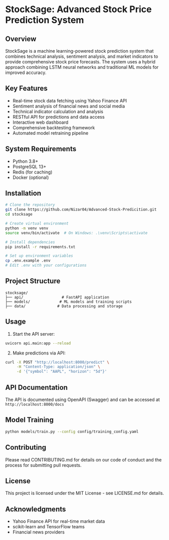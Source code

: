 

# StockSage: Advanced Stock Price Prediction System

## Overview
StockSage is a machine learning-powered stock prediction system that combines technical analysis, sentiment analysis, and market indicators to provide comprehensive stock price forecasts. The system uses a hybrid approach combining LSTM neural networks and traditional ML models for improved accuracy.

## Key Features
- Real-time stock data fetching using Yahoo Finance API
- Sentiment analysis of financial news and social media
- Technical indicator calculation and analysis
- RESTful API for predictions and data access
- Interactive web dashboard
- Comprehensive backtesting framework
- Automated model retraining pipeline

## System Requirements
- Python 3.8+
- PostgreSQL 13+
- Redis (for caching)
- Docker (optional)

## Installation
```bash
# Clone the repository
git clone https://github.com/Nizar04/Advanced-Stock-Predicition.git
cd stocksage

# Create virtual environment
python -m venv venv
source venv/bin/activate  # On Windows: .\venv\Scripts\activate

# Install dependencies
pip install -r requirements.txt

# Set up environment variables
cp .env.example .env
# Edit .env with your configurations
```

## Project Structure
```
stocksage/
├── api/                 # FastAPI application
├── models/             # ML models and training scripts
├── data/              # Data processing and storage
```

## Usage
1. Start the API server:
```bash
uvicorn api.main:app --reload
```

2. Make predictions via API:
```bash
curl -X POST "http://localhost:8000/predict" \
     -H "Content-Type: application/json" \
     -d '{"symbol": "AAPL", "horizon": "5d"}'
```

## API Documentation
The API is documented using OpenAPI (Swagger) and can be accessed at `http://localhost:8000/docs`

## Model Training
```bash
python models/train.py --config config/training_config.yaml
```

## Contributing
Please read CONTRIBUTING.md for details on our code of conduct and the process for submitting pull requests.

## License
This project is licensed under the MIT License - see LICENSE.md for details.

## Acknowledgments
- Yahoo Finance API for real-time market data
- scikit-learn and TensorFlow teams
- Financial news providers

